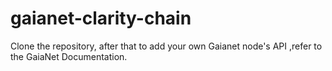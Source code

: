 # gaianet-clarity-chain
Clone the repository,
after that to add your own Gaianet node's API ,refer to the GaiaNet Documentation.

